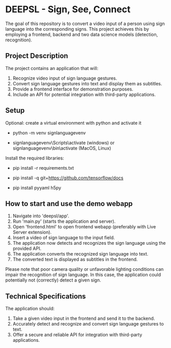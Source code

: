 # DEEPSL - Sign, See, Connect

The goal of this repository is to convert a video input of a person using sign language into the corresponding signs. This project achieves this by employing a frontend, backend and two data science models (detection, recognition).

## Project Description

The project contains an application that will:

1. Recognize video input of sign language gestures.
2. Convert sign language gestures into text and display them as subtitles.
3. Provide a frontend interface for demonstration purposes.
4. Include an API for potential integration with third-party applications.

## Setup

Optional: create a virtual environment with python and activate it

- python -m venv signlanguagevenv

- signlanguagevenv\Scripts\activate (windows) or signlanguagevenv\bin\activate (MacOS, Linux)

Install the required libraries:

- pip install -r requirements.txt

- pip install -q git+https://github.com/tensorflow/docs

- pip install pyyaml h5py

## How to start and use the demo webapp

1. Navigate into 'deepsl/app'.
2. Run 'main.py' (starts the application and server).
3. Open 'frontend.html' to open frontend webapp (preferably with Live Server extension).
6. Insert a video of sign language to the input field.
7. The application now detects and recognizes the sign language using the provided API.
8. The application converts the recognized sign language into text.
9. The converted text is displayed as subtitles in the frontend.

Please note that poor camera quality or unfavorable lighting conditions can impair the recognition of sign language. In this case, the application could potentially not (correctly) detect a given sign.

## Technical Specifications

The application should:

1. Take a given video input in the frontend and send it to the backend.
2. Accurately detect and recognize and convert sign language gestures to text.
4. Offer a secure and reliable API for integration with third-party applications.
